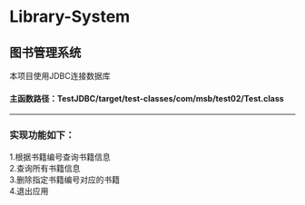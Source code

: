 # Library-System
## 图书管理系统
本项目使用JDBC连接数据库<br>
#### 主函数路径：TestJDBC/target/test-classes/com/msb/test02/Test.class
***
### 实现功能如下：<br>
1.根据书籍编号查询书籍信息<br>
2.查询所有书籍信息<br>
3.删除指定书籍编号对应的书籍<br>
4.退出应用
